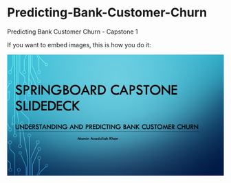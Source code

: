 # Predicting-Bank-Customer-Churn
Predicting Bank Customer Churn - Capstone 1

If you want to embed images, this is how you do it:

![Image of Presentation Slide1](https://github.com/mominasadullahkhan/Predicting-Bank-Customer-Churn/blob/master/Slide%20JPEGS/Slide1.jpeg?raw=true)
